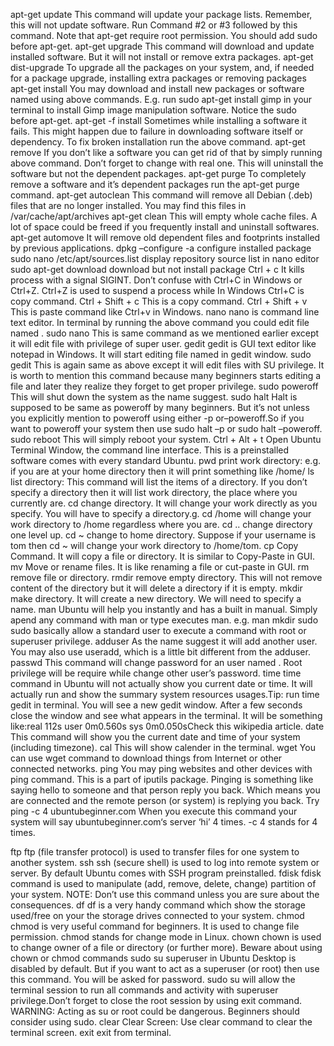 apt-get update
This command will update your package lists. Remember, this will not update software. Run Command #2 or #3 followed by this command. Note that apt-get require root permission. You should add sudo before apt-get.
apt-get upgrade
This command will download and update installed software. But it will not install or remove extra packages.
apt-get dist-upgrade
To upgrade all the packages on your system, and, if needed for a package upgrade, installing extra packages or removing packages
apt-get install <package-name>
You may download and install new packages or software named <package-name> using above commands. E.g. run sudo apt-get install gimp in your terminal to install Gimp image manipulation software. Notice the sudo before apt-get.
apt-get -f install
Sometimes while installing a software it fails. This might happen due to failure in downloading software itself or dependency. To fix broken installation run the above command.
apt-get remove <package-name>
If you don’t like a software you can get rid of that by simply running above command. Don’t forget to change <package-name> with real one. This will uninstall the software but not the dependent packages.
apt-get purge <package-name>
To completely remove a software and it’s dependent packages run the apt-get purge command.
apt-get autoclean
This command will remove all Debian (.deb) files that are no longer installed. You may find this files in /var/cache/apt/archives
apt-get clean
This will empty whole cache files. A lot of space could be freed if you frequently install and uninstall softwares.
apt-get automove
It will remove old dependent files and footprints installed by previous applications.
dpkg –configure -a
configure installed package
sudo nano /etc/apt/sources.list
display repository source list in nano editor
sudo apt-get download <package-name>
download but not install package
Ctrl + c
It kills process with a signal SIGINT. Don’t confuse with Ctrl+C in Windows or Ctrl+Z. Ctrl+Z is used to suspend a process while In Windows Ctrl+C is copy command.
Ctrl + Shift + c
This is a copy command.
Ctrl + Shift + v
This is paste command like Ctrl+v in Windows.
nano <filename>
nano is command line text editor. In terminal by running the above command you could edit file named <filename>.
sudo nano <filename>
This is same command as we mentioned earlier except it will edit file with privilege of super user.
gedit <filename>
gedit is GUI text editor like notepad in Windows. It will start editing file named <filename> in gedit window.
sudo gedit <filename>
This is again same as above except it will edit files with SU privilege. It is worth to mention this command because many beginners starts editing a file and later they realize they forget to get proper privilege.
sudo poweroff
This will shut down the system as the name suggest.
sudo halt
Halt is supposed to be same as poweroff by many beginners. But it’s not unless you explicitly mention to poweroff using either -p or–poweroff.So if you want to poweroff your system then use sudo halt –p or sudo halt –poweroff.
sudo reboot
This will simply reboot your system.
Ctrl + Alt + t
Open Ubuntu Terminal Window, the command line interface. This is a preinstalled software comes with every standard Ubuntu.
pwd
print work directory: e.g. if you are at your home directory then it will print something like /home/<username>
ls
list directory: This command will list the items of a directory. If you don’t specify a directory then it will list work directory, the place where you currently are.
cd
change directory. It will change your work directly as you specify. You will have to specify a directory.g. cd /home will change your work directory to /home regardless where you are.
cd ..
change directory one level up.
cd ~
change to home directory. Suppose if your username is tom then cd ~ will change your work directory to /home/tom.
cp
Copy Command. It will copy a file or directory. It is similar to Copy-Paste in GUI.
mv
Move or rename files. It is like renaming a file or cut-paste in GUI.
rm
remove file or directory.
rmdir
remove empty directory. This will not remove content of the directory but it will delete a directory if it is empty.
mkdir
make directory. It will create a new directory. We will need to specify a name.
man
Ubuntu will help you instantly and has a built in manual. Simply apend any command with man or type executes man. e.g. man mkdir
sudo
sudo basically allow a standard user to execute a command with root or superuser privilege.
adduser <username>
As the name suggest it will add another user. You may also use useradd, which is a little bit different from the adduser.
passwd <username>
This command will change password for an user named <username>. Root privilege will be require while change other user’s password.
time
time command in Ubuntu will not actually show you current date or time. It will actually run and show the summary system resources usages.Tip: run time gedit in terminal. You will see a new gedit window. After a few seconds close the window and see what appears in the terminal. It will be something like:real     112s
user     0m0.560s
sys        0m0.050sCheck this wikipedia article.
date
This command will show you the current date and time of your system (including timezone).
cal
This will show calender in the terminal.
wget
You can use wget command to download things from Internet or other connected networks.
ping
You may ping websites and other devices with ping command. This is a part of iputils package. Pinging is something like saying hello to someone and that person reply you back. Which means you are connected and the remote person (or system) is replying you back. Try
ping -c 4 ubuntubeginner.com
When you execute this command your system will say ubuntubeginner.com‘s server ‘hi’ 4 times. -c 4 stands for 4 times.

ftp
ftp (file transfer protocol) is used to transfer files for one system to another system.
ssh
ssh (secure shell) is used to log into remote system or server. By default Ubuntu comes with SSH program preinstalled.
fdisk
fdisk command is used to manipulate (add, remove, delete, change) partition of your system. NOTE: Don’t use this command unless you are sure about the consequences.
df
df is a very handy command which show the storage used/free on your the storage drives connected to your system.
chmod
chmod is very useful command for beginners. It is used to change file permission. chmod stands for change mode in Linux.
chown
chown is used to change owner of a file or directory (or further more). Beware about using chown or chmod commands
sudo su
superuser in Ubuntu Desktop is disabled by default. But if you want to act as a superuser (or root) then use this command. You will be asked for password. sudo su will allow the terminal session to run all commands and activity with superuser privilege.Don’t forget to close the root session by using exit command.
WARNING: Acting as su or root could be dangerous. Beginners should consider using sudo.
clear
Clear Screen: Use clear command to clear the terminal screen.
exit
exit from terminal.